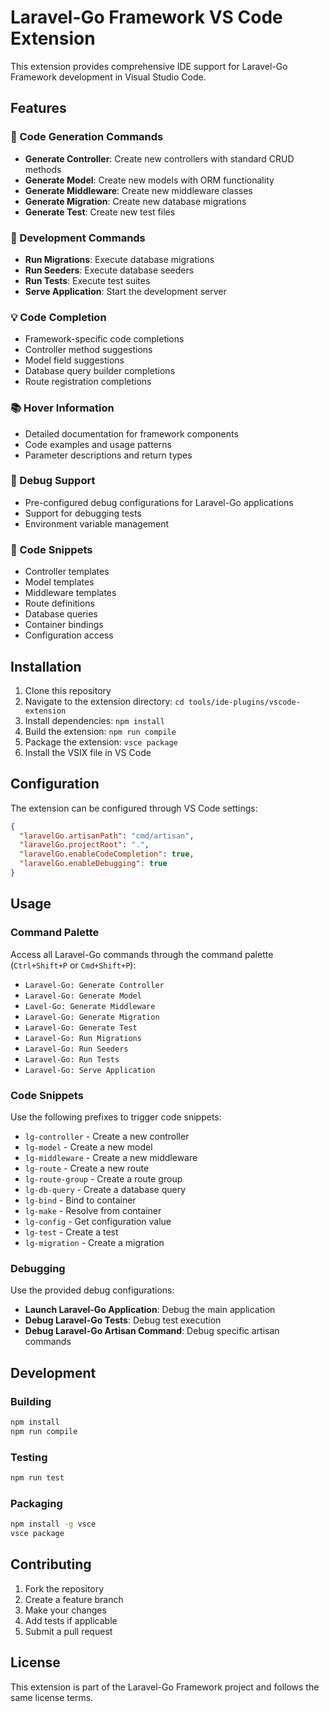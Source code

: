 # Laravel-Go Framework VS Code Extension

This extension provides comprehensive IDE support for Laravel-Go Framework development in Visual Studio Code.

## Features

### 🚀 Code Generation Commands
- **Generate Controller**: Create new controllers with standard CRUD methods
- **Generate Model**: Create new models with ORM functionality
- **Generate Middleware**: Create new middleware classes
- **Generate Migration**: Create new database migrations
- **Generate Test**: Create new test files

### 🔧 Development Commands
- **Run Migrations**: Execute database migrations
- **Run Seeders**: Execute database seeders
- **Run Tests**: Execute test suites
- **Serve Application**: Start the development server

### 💡 Code Completion
- Framework-specific code completions
- Controller method suggestions
- Model field suggestions
- Database query builder completions
- Route registration completions

### 📚 Hover Information
- Detailed documentation for framework components
- Code examples and usage patterns
- Parameter descriptions and return types

### 🐛 Debug Support
- Pre-configured debug configurations for Laravel-Go applications
- Support for debugging tests
- Environment variable management

### 📝 Code Snippets
- Controller templates
- Model templates
- Middleware templates
- Route definitions
- Database queries
- Container bindings
- Configuration access

## Installation

1. Clone this repository
2. Navigate to the extension directory: `cd tools/ide-plugins/vscode-extension`
3. Install dependencies: `npm install`
4. Build the extension: `npm run compile`
5. Package the extension: `vsce package`
6. Install the VSIX file in VS Code

## Configuration

The extension can be configured through VS Code settings:

```json
{
  "laravelGo.artisanPath": "cmd/artisan",
  "laravelGo.projectRoot": ".",
  "laravelGo.enableCodeCompletion": true,
  "laravelGo.enableDebugging": true
}
```

## Usage

### Command Palette
Access all Laravel-Go commands through the command palette (`Ctrl+Shift+P` or `Cmd+Shift+P`):
- `Laravel-Go: Generate Controller`
- `Laravel-Go: Generate Model`
- `Lavel-Go: Generate Middleware`
- `Laravel-Go: Generate Migration`
- `Laravel-Go: Generate Test`
- `Laravel-Go: Run Migrations`
- `Laravel-Go: Run Seeders`
- `Laravel-Go: Run Tests`
- `Laravel-Go: Serve Application`

### Code Snippets
Use the following prefixes to trigger code snippets:
- `lg-controller` - Create a new controller
- `lg-model` - Create a new model
- `lg-middleware` - Create a new middleware
- `lg-route` - Create a new route
- `lg-route-group` - Create a route group
- `lg-db-query` - Create a database query
- `lg-bind` - Bind to container
- `lg-make` - Resolve from container
- `lg-config` - Get configuration value
- `lg-test` - Create a test
- `lg-migration` - Create a migration

### Debugging
Use the provided debug configurations:
- **Launch Laravel-Go Application**: Debug the main application
- **Debug Laravel-Go Tests**: Debug test execution
- **Debug Laravel-Go Artisan Command**: Debug specific artisan commands

## Development

### Building
```bash
npm install
npm run compile
```

### Testing
```bash
npm run test
```

### Packaging
```bash
npm install -g vsce
vsce package
```

## Contributing

1. Fork the repository
2. Create a feature branch
3. Make your changes
4. Add tests if applicable
5. Submit a pull request

## License

This extension is part of the Laravel-Go Framework project and follows the same license terms. 